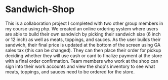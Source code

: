 # Sandwich-Shop
This is a collaboration project I completed with two other group members in my course using php. We created an online ordering system where users are able to build their own sandwich by picking their sandwich size (6 inch or 12 inch) as well as meats, toppings, and sauces. As the user builds their sandwich, their final price is updated at the bottom of the screen using GA sales tax (this can be changed). They can then place their order for pickup deciding whether they will use cash or card to finalize payment at the store with a final order confirmation. Team members who work at the shop can sign into their work accounts and view the shop's inventory to see what meats, toppings, and sauces need to be ordered for the store.
